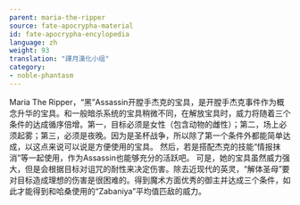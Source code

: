 ```yaml
---
parent: maria-the-ripper
source: fate-apocrypha-material
id: fate-apocrypha-encylopedia
language: zh
weight: 93
translation: "譯月漢化小组"
category:
- noble-phantasm
---
```


Maria The Ripper，“黑”Assassin开膛手杰克的宝具，是开膛手杰克事件作为概念升华的宝具。和一般暗杀系统的宝具稍微不同，在解放宝具时，威力将随着三个条件的达成循序倍增。第一，目标必须是女性（包含动物的雌性）；第二，场上必须起雾；第三，必须是夜晚。因为是圣杯战争，所以除了第一个条件外都能简单达成，以这点来说可以说是方便使用的宝具。
然后，若是搭配杰克的技能“情报抹消”等一起使用，作为Assassin也能够充分的活跃吧。
可是，她的宝具虽然威力强大，但是会根据目标对诅咒的耐性来决定伤害。除去近现代的英灵，“解体圣母”要对目标造成理想的伤害是很困难的。得到魔术方面优秀的御主并达成三个条件，如此才能得到和哈桑使用的“Zabaniya”平均值匹敌的威力。
